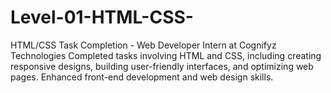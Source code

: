 # Level-01-HTML-CSS-
HTML/CSS Task Completion - Web Developer Intern at Cognifyz Technologies  Completed tasks involving HTML and CSS, including creating responsive designs, building user-friendly interfaces, and optimizing web pages. Enhanced front-end development and web design skills.
